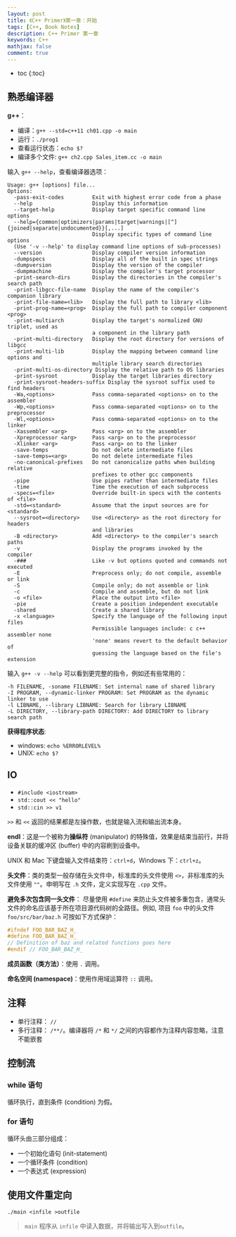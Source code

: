 ```yaml
---
layout: post
title: 《C++ Primer》第一章：开始
tags: [C++, Book Notes]
description: C++ Primer 第一章
keywords: C++
mathjax: false
comment: true
---
```


* toc
{:toc}

## 熟悉编译器

**g++**：

- 编译：`g++ --std=c++11 ch01.cpp -o main`
- 运行：`./prog1`
- 查看运行状态：`echo $?`
- 编译多个文件: `g++ ch2.cpp Sales_item.cc -o main`

输入 `g++ --help`，查看编译器选项：

```
Usage: g++ [options] file...
Options:
  -pass-exit-codes         Exit with highest error code from a phase
  --help                   Display this information
  --target-help            Display target specific command line options
  --help={common|optimizers|params|target|warnings|[^]{joined|separate|undocumented}}[,...]
                           Display specific types of command line options
  (Use '-v --help' to display command line options of sub-processes)
  --version                Display compiler version information
  -dumpspecs               Display all of the built in spec strings
  -dumpversion             Display the version of the compiler
  -dumpmachine             Display the compiler's target processor
  -print-search-dirs       Display the directories in the compiler's search path
  -print-libgcc-file-name  Display the name of the compiler's companion library
  -print-file-name=<lib>   Display the full path to library <lib>
  -print-prog-name=<prog>  Display the full path to compiler component <prog>
  -print-multiarch         Display the target's normalized GNU triplet, used as
                           a component in the library path
  -print-multi-directory   Display the root directory for versions of libgcc
  -print-multi-lib         Display the mapping between command line options and
                           multiple library search directories
  -print-multi-os-directory Display the relative path to OS libraries
  -print-sysroot           Display the target libraries directory
  -print-sysroot-headers-suffix Display the sysroot suffix used to find headers
  -Wa,<options>            Pass comma-separated <options> on to the assembler
  -Wp,<options>            Pass comma-separated <options> on to the preprocessor
  -Wl,<options>            Pass comma-separated <options> on to the linker
  -Xassembler <arg>        Pass <arg> on to the assembler
  -Xpreprocessor <arg>     Pass <arg> on to the preprocessor
  -Xlinker <arg>           Pass <arg> on to the linker
  -save-temps              Do not delete intermediate files
  -save-temps=<arg>        Do not delete intermediate files
  -no-canonical-prefixes   Do not canonicalize paths when building relative
                           prefixes to other gcc components
  -pipe                    Use pipes rather than intermediate files
  -time                    Time the execution of each subprocess
  -specs=<file>            Override built-in specs with the contents of <file>
  -std=<standard>          Assume that the input sources are for <standard>
  --sysroot=<directory>    Use <directory> as the root directory for headers
                           and libraries
  -B <directory>           Add <directory> to the compiler's search paths
  -v                       Display the programs invoked by the compiler
  -###                     Like -v but options quoted and commands not executed
  -E                       Preprocess only; do not compile, assemble or link
  -S                       Compile only; do not assemble or link
  -c                       Compile and assemble, but do not link
  -o <file>                Place the output into <file>
  -pie                     Create a position independent executable
  -shared                  Create a shared library
  -x <language>            Specify the language of the following input files
                           Permissible languages include: c c++ assembler none
                           'none' means revert to the default behavior of
                           guessing the language based on the file's extension

```

输入 `g++ -v --help` 可以看到更完整的指令，例如还有些常用的：

```
-h FILENAME, -soname FILENAME: Set internal name of shared library
-I PROGRAM, --dynamic-linker PROGRAM: Set PROGRAM as the dynamic linker to use
-l LIBNAME, --library LIBNAME: Search for library LIBNAME
-L DIRECTORY, --library-path DIRECTORY: Add DIRECTORY to library search path
```

**获得程序状态**:

- windows: `echo %ERRORLEVEL%`
- UNIX: `echo $?`

## IO

- ```#include <iostream>```
- ```std::cout << "hello"```
- ```std::cin >> v1```

`>>` 和 `<<` 返回的结果都是左操作数，也就是输入流和输出流本身。

**endl**：这是一个被称为**操纵符** (manipulator) 的特殊值，效果是结束当前行，并将设备关联的缓冲区 (buffer) 中的内容刷到设备中。

UNIX 和 Mac 下键盘输入文件结束符：`ctrl+d`，Windows 下：`ctrl+z`。

**头文件**：类的类型一般存储在头文件中，标准库的头文件使用 `<>`，非标准库的头文件使用 `""`。申明写在 `.h` 文件，定义实现写在 `.cpp` 文件。

**避免多次包含同一头文件**：
尽量使用 `#define` 来防止头文件被多重包含，通常头文件的命名应该基于所在项目源代码树的全路径。例如, 项目 `foo` 中的头文件 `foo/src/bar/baz.h` 可按如下方式保护：

```cpp
#ifndef FOO_BAR_BAZ_H_
#define FOO_BAR_BAZ_H_
// Definition of baz and related functions goes here
#endif // FOO_BAR_BAZ_H_
```

**成员函数（类方法）**：使用 `.` 调用。

**命名空间 (namespace)**：使用作用域运算符 `::` 调用。

## 注释

- 单行注释： `//`
- 多行注释： `/**/`。编译器将 `/*` 和 `*/` 之间的内容都作为注释内容忽略，注意不能嵌套

## 控制流
### while 语句

循环执行，直到条件 (condition) 为假。

### for 语句

循环头由三部分组成：

- 一个初始化语句 (init-statement)
- 一个循环条件 (condition)
- 一个表达式 (expression)

## 使用文件重定向

``./main <infile >outfile``

> `main` 程序从 `infile` 中读入数据，并将输出写入到`outfile`。
